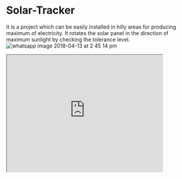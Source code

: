 # Solar-Tracker
It is a project which can be easily installed in hilly areas for producing maximum of electricity. It rotates the solar panel in the direction of maximum sunlight by checking the tolerance level.
![whatsapp image 2018-04-13 at 2 45 14 pm](https://user-images.githubusercontent.com/37550379/43414825-8f6b45ae-9451-11e8-8c45-a3f6aea88f47.jpeg)
<iframe width="420"height="315"src="https://drive.google.com/open?id=1L2sP3MJbI5X6mE-iMWbSrmYlnR3ESy_d"></iframe>
